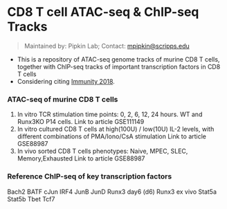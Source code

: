 # CD8 T cell ATAC-seq & ChIP-seq Tracks
> Maintained by: Pipkin Lab; Contact: mpipkin@scripps.edu <br>

- This is a repository of ATAC-seq genome tracks of murine CD8 T cells, together with ChIP-seq tracks of important transcription factors in CD8 T cells
- Considering citing [Immunity 2018](https://www.cell.com/immunity/comments/S1074-7613(18)30126-2). 

### ATAC-seq of murine CD8 T cells
1. In vitro TCR stimulation time points: 0, 2, 6, 12, 24 hours. WT and Runx3KO P14 cells. Link to article GSE111149
2. In vitro cultured CD8 T cells at high(100U) / low(10U) IL-2 levels, with different combinations of PMA/Iono/CsA stimulation Link to article GSE88987
3. In vivo sorted CD8 T cells phenotypes: Naive, MPEC, SLEC, Memory,Exhausted Link to article GSE88987

### Reference ChIP-seq of key transcription factors
Bach2
BATF
cJun
IRF4
JunB
JunD
Runx3 day6 (d6)
Runx3 ex vivo
Stat5a
Stat5b
Tbet
Tcf7
